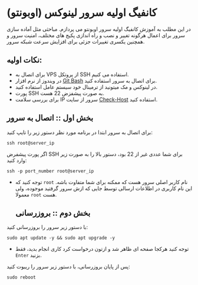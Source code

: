 # کانفیگ اولیه سرور لینوکس (اوبونتو)

در این مطلب به آموزش کانفیگ اولیه سرور اوبونتو می پردازم. مباحثی مثل آماده سازی سرور برای اعمال هرگونه تغییر و نصب و راه اندازی پکیج های مختلف، امنیت سرور و همچنین یکسری تغییرات جزئی برای افزایش سرعت شبکه سرور.

## نکات اولیه:

- برای اتصال به VPS از پروتکل SSH استفاده می کنیم.
- در ویندوز از نرم افزار [Git Bash](https://git-scm.com/downloads) برای اتصال به سرور استفاده کنید.
- در لینوکس و مک میتونید از ترمینال خود سیستم عامل استفاده کنید.
- پورت SSH به صورت پیشفزض 22 هست.
- برای بررسی سلامت IP سرور از سایت [Check-Host](https://check-host.net/) استفاده کنید.

## بخش اول :: اتصال به سرور

برای اتصال به سرور ابتدا در برنامه مورد نظر دستور زیر را تایپ کنید:

```
ssh root@server_ip
```

اگر پورت پیشفرض SSH برای شما عددی غیر از 22 بود، دستور بالا را به صورت زیر وارد کنید:

```
ssh -p port_number root@server_ip
```

 * توجه کنید که `root` نام کاربر اصلی سرور هست که ممکنه برای شما متفاوت باشه. این نام کاربری در اطلاعات ارسالی توسط جایی که ازش سرور گرفتید موجوده، ولی معمولا `root` هست.


   ## بخش دوم :: بروزرسانی

با دستور زیر سرور را بروزرسانی کنید:

```
sudo apt update -y && sudo apt upgrade -y
```

 * توجه کنید هرکجا صفحه ای ظاهر شد و ازتون درخواست کرد کاری انجام بدید، فقط `Enter` بزنید.

پس از پایان بروزرسانی، با دستور زیر سرور را ریبوت کنید:

```
sudo reboot
```
